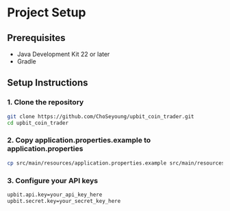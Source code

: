 
# Project Setup

## Prerequisites
- Java Development Kit 22 or later
- Gradle

## Setup Instructions

### 1. Clone the repository
```sh
git clone https://github.com/ChoSeyoung/upbit_coin_trader.git
cd upbit_coin_trader
```

### 2. Copy application.properties.example to application.properties
```sh
cp src/main/resources/application.properties.example src/main/resources/application.properties
```

### 3. Configure your API keys
```sh
upbit.api.key=your_api_key_here
upbit.secret.key=your_secret_key_here
```
